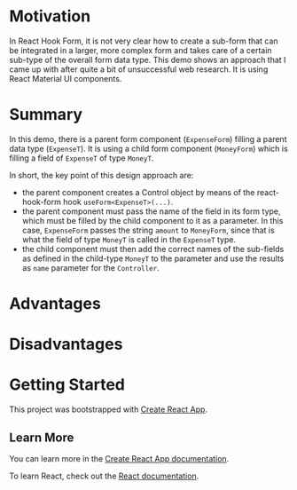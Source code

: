# Motivation 
In React Hook Form, it is not very clear how to create a sub-form that can be integrated in a larger, more complex form 
and takes care of a certain sub-type of the overall form data type. This demo shows an approach
that I came up with after quite a bit of unsuccessful web research. It is using React Material UI components.

# Summary

In this demo, there is a parent form component (`ExpenseForm`) filling a parent data type
(`ExpenseT`). It is using a child form component (`MoneyForm`) which is filling a field 
of `ExpenseT` of type `MoneyT`.

In short, the key point of this design approach are: 
- the parent component creates a Control object by means of the react-hook-form hook 
`useForm<ExpenseT>(...)`.
- the parent component must pass the name of the field in its form type, which must be filled
by the child component to it as a parameter. In this case, `ExpenseForm` passes the string
`amount` to `MoneyForm`, since that is what the field of type `MoneyT` is called in the `ExpenseT` type.
- the child component must then add the correct names of the sub-fields as defined in the child-type `MoneyT` to
the parameter and use the results as `name` parameter for the `Controller`.



# Advantages

# Disadvantages


# Getting Started 

This project was bootstrapped with [Create React App](https://github.com/facebook/create-react-app).

## Learn More

You can learn more in the [Create React App documentation](https://facebook.github.io/create-react-app/docs/getting-started).

To learn React, check out the [React documentation](https://reactjs.org/).
